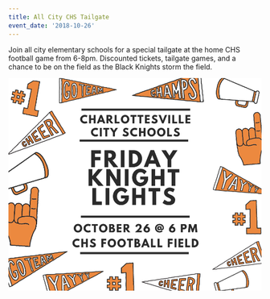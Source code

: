 ```yaml
---
title: All City CHS Tailgate
event_date: '2018-10-26'
---
```

Join all city elementary schools for a special tailgate at the home CHS football game from 6-8pm. Discounted tickets, tailgate games, and a chance to be on the field as the Black Knights storm the field.

![](/uploads/school-icons-spirit-night-poster.png)
